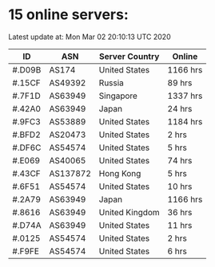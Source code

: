 # 15 online servers:

Latest update at: Mon Mar 02 20:10:13 UTC 2020

| ID | ASN | Server Country | Online |
| -- | --- | -------------- | ------ |
| #.D09B | AS174 | United States | 1166 hrs |
| #.15CF | AS49392 | Russia | 89 hrs |
| #.7F1D | AS63949 | Singapore | 1337 hrs |
| #.42A0 | AS63949 | Japan | 24 hrs |
| #.9FC3 | AS53889 | United States | 1184 hrs |
| #.BFD2 | AS20473 | United States | 2 hrs |
| #.DF6C | AS54574 | United States | 5 hrs |
| #.E069 | AS40065 | United States | 74 hrs |
| #.43CF | AS137872 | Hong Kong | 5 hrs |
| #.6F51 | AS54574 | United States | 10 hrs |
| #.2A79 | AS63949 | Japan | 1166 hrs |
| #.8616 | AS63949 | United Kingdom | 36 hrs |
| #.D74A | AS63949 | United States | 11 hrs |
| #.0125 | AS54574 | United States | 2 hrs |
| #.F9FE | AS54574 | United States | 6 hrs |

